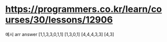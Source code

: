 
# https://programmers.co.kr/learn/courses/30/lessons/12906

예시
arr	            answer
[1,1,3,3,0,1,1]	[1,3,0,1]
[4,4,4,3,3]	    [4,3]
